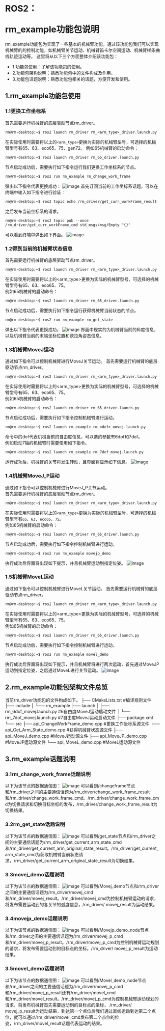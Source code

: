 # <p class="hidden">ROS2：</p>rm_example功能包说明

rm_example功能包为实现了一些基本的机械臂功能，通过该功能包我们可以实现机械臂的的控制功能，如机械臂关节运动、机械臂笛卡尔空间运动、机械臂样条曲线轨迹运动等。
这里将从以下三个方面整体介绍该功能包：

* 1.功能包使用：了解该功能包的使用。
* 2.功能包架构说明：熟悉功能包中的文件构成及作用。
* 3.功能包话题说明：熟悉功能包相关的话题，方便开发和使用。  

## 1.rm_example功能包使用

### 1.1更换工作坐标系

首先需要运行机械臂的底层驱动节点rm_driver。

```
rm@rm-desktop:~$ ros2 launch rm_driver rm_<arm_type>_driver.launch.py
```

在实际使用时需要将以上的`<arm_type>`更换为实际的机械臂型号，可选择的机械臂型号有65、63、eco65、75、gen72。
例如65机械臂的启动命令：

```
rm@rm-desktop:~$ ros2 launch rm_driver rm_65_driver.launch.py
```

节点启动成功后，需要执行如下指令运行我们更换工作坐标系的节点。

```
rm@rm-desktop:~$ ros2 run rm_example rm_change_work_frame
```

弹出以下指令代表更换成功：
![image](doc/rm_example11.png)
首先订阅当前的工作坐标系话题，可以在终端中输入如下指令进行验证：

```
rm@rm-desktop:~$ ros2 topic echo /rm_driver/get_curr_workFrame_result
```

之后发布当前坐标系的请求。

```
rm@rm-desktop:~$ ros2 topic pub --once /rm_driver/get_curr_workFrame_cmd std_msgs/msg/Empty "{}"
```

可以看到终端中弹出如下界面。
![image](doc/rm_example1.png)

### 1.2得到当前的机械臂状态信息

首先需要运行机械臂的底层驱动节点rm_driver。

```
rm@rm-desktop:~$ ros2 launch rm_driver rm_<arm_type>_driver.launch.py
```

在实际使用时需要将以上的<arm_type>更换为实际的机械臂型号，可选择的机械臂型号有65、63、eco65、75。  
例如65机械臂的启动命令：

```
rm@rm-desktop:~$ ros2 launch rm_driver rm_65_driver.launch.py
```

节点启动成功后，需要执行如下指令运行获得机械臂当前状态的节点。

```
rm@rm-desktop:~$ ros2 run rm_example rm_get_state
```

弹出以下指令代表更换成功。
![image](doc/rm_example2.png)
界面中现实的为机械臂当前的角度信息，以及机械臂当前的末端坐标位置和欧拉角姿态信息。

### 1.3机械臂MoveJ运动

通过如下指令可以控制机械臂进行MoveJ关节运动。
首先需要运行机械臂的底层驱动节点rm_driver。

```
rm@rm-desktop:~$ ros2 launch rm_driver rm_<arm_type>_driver.launch.py
```

在实际使用时需要将以上的<arm_type>更换为实际的机械臂型号，可选择的机械臂型号有65、63、eco65、75。  
例如65机械臂的启动命令：

```
rm@rm-desktop:~$ ros2 launch rm_driver rm_65_driver.launch.py
```

节点启动成功后，需要执行如下指令控制机械臂进行运动。

```
rm@rm-desktop:~$ ros2 launch rm_example rm_<dof>_movej.launch.py
```

命令中的dof代表机械当前的自由度信息，可以选的参数有6dof和7dof。  
例如启动7轴的机械臂时需要使用如下指令。

```
rm@rm-desktop:~$ ros2 launch rm_example rm_7dof_movej.launch.py
```

运行成功后，机械臂的关节将发生转动，且界面将显示如下信息。
![image](doc/rm_example3.png)

### 1.4机械臂MoveJ_P运动

通过如下指令可以控制机械臂进行MoveJ_P关节运动。  
首先需要运行机械臂的底层驱动节点rm_driver。

```
rm@rm-desktop:~$ ros2 launch rm_driver rm_<arm_type>_driver.launch.py
```

在实际使用时需要将以上的`<arm_type>`更换为实际的机械臂型号，可选择的机械臂型号有`65`、`63`、`eco65`、`75`。  
例如65机械臂的启动命令：

```
rm@rm-desktop:~$ ros2 launch rm_driver rm_65_driver.launch.py
```

节点启动成功后，需要执行如下指令控制机械臂进行运动。

```
rm@rm-desktop:~$ ros2 run rm_example movejp_demo
```

执行成功后界面将出现如下提示，并且机械臂运动到指定位姿。
![image](doc/rm_example4.png)

### 1.5机械臂MoveL运动

通过如下指令可以控制机械臂进行MoveL关节运动。
首先需要运行机械臂的底层驱动节点rm_driver。

```
rm@rm-desktop:~$ ros2 launch rm_driver rm_<arm_type>_driver.launch.py
```

在实际使用时需要将以上的<arm_type>更换为实际的机械臂型号，可选择的机械臂型号有65、63、eco65、75。  
例如65机械臂的启动命令：

```
rm@rm-desktop:~$ ros2 launch rm_driver rm_65_driver.launch.py
```

节点启动成功后，需要执行如下指令控制机械臂进行运动。

```
rm@rm-desktop:~$ ros2 run rm_example movel_demo
```

执行成功后界面将出现如下提示，并且机械臂将进行两次运动，首先通过MoveJP运动到指定位姿，之后通过MoveL进行关节运动。
![image](doc/rm_example5.png)

## 2.rm_example功能包架构文件总览

当前rm_driver功能包的文件构成如下。
├── CMakeLists.txt                             #编译规则文件
├── include
│   └── rm_example
├── launch
│   ├── rm_6dof_movej.launch.py                 #6自由度MoveJ运动启动文件
│   └── rm_7dof_movej.launch.py                 #7自由度MoveJ运动启动文件
├── package.xml
└── src
    ├── api_ChangeWorkFrame_demo.cpp        #更换工作坐标系源文件
    ├── api_Get_Arm_State_demo.cpp            #获得机械臂状态源文件
    ├── api_MoveJ_demo.cpp                    #MoveJ运动源文件
    ├── api_MoveJP_demo.cpp                  #MoveJP运动源文件
    └── api_MoveL_demo.cpp                   #MoveL运动源文件

## 3.rm_example话题说明

### 3.1rm_change_work_frame话题说明

以下为该节点的数据通信图：
![image](doc/rm_example6.png)
可以看到/changeframe节点和/rm_driver之间的主要通信话题为/rm_driver/change_work_frame_result和/rm_driver/change_work_frame_cmd。/rm_driver/change_work_frame_cmd为切换请求和切换目标坐标的发布，/rm_driver/change_work_frame_result为切换结果。

### 3.2rm_get_state话题说明

以下为该节点的数据通信图：
![image](doc/rm_example7.png)
可以看到/get_state节点和/rm_driver之间的主要通信话题为/rm_driver/get_current_arm_state_cmd和/rm_driver/get_current_arm_original_state_result。/rm_driver/get_current_arm_state_cmd为获取机械臂当前状态请求，/rm_driver/get_current_arm_original_state_result为切换结果。

### 3.3movej_demo话题说明

以下为该节点的数据通信图：
![image](doc/rm_example8.png)
可以看到/Movej_demo节点和/rm_driver之间的主要通信话题为/rm_driver/movej_cmd和/rm_driver/movej_result。/rm_driver/movej_cmd为控制机械臂运动的请求，将发布需要运动到的各关节的弧度信息，/rm_driver/ movej_result为运动结果。

### 3.4movejp_demo话题说明

以下为该节点的数据通信图：
![image](doc/rm_example9.png)
可以看到/Movejp_demo_node节点和/rm_driver之间的主要通信话题为/rm_driver/movej_p_cmd和/rm_driver/movej_p_result。/rm_driver/movej_p_cmd为控制机械臂运动规划的请求，将发布需要运动到的目标点的坐标，/rm_driver/ movej_p_result为运动结果。

### 3.5movel_demo话题说明

以下为该节点的数据通信图：
![image](doc/rm_example10.png)
可以看到/Movel_demo_node节点和/rm_driver之间的主要通信话题为/rm_driver/movej_p_cmd和/rm_driver/movej_p_result还有/rm_driver/movel_cmd和/rm_driver/movel_result。/rm_driver/movej_p_cmd为控制机械臂运动规划的请求，将发布机械臂首先需要运动到的目标点的坐标， /rm_driver/ movej_p_result为运动结果，到达第一个点位后我们通过直线运动到达第二个点位，就可以通过/rm_driver/movel_cmd发布第二个点位的位姿，/rm_driver/movel_result话题代表运动的结果。
